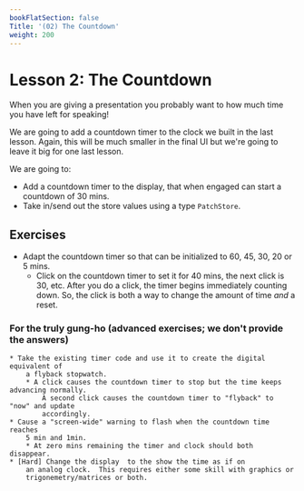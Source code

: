 ```yaml
---
bookFlatSection: false
Title: '(02) The Countdown'
weight: 200
---
```


# Lesson 2: The Countdown

When you are giving a presentation you probably want to how much time you
have left for speaking!

We are going to add a countdown timer to the clock we built in the last lesson.
Again, this will be much smaller in the final UI but we're going to leave it
big for one last lesson.

We are going to:

* Add a countdown timer to the display, that when engaged can start a countdown
    of 30 mins.
* Take in/send out the store values using a type `PatchStore`.


 ## Exercises

 * Adapt the countdown timer so that can be initialized to 60, 45, 30, 20 or 5 mins.
    * Click on the countdown timer to set it for 40 mins, the next click is 30, etc.
        After you do a click, the timer begins immediately counting down. So,
        the click is both a way to change the amount of time *and* a reset.

### For the truly gung-ho (advanced exercises; we don't provide the answers)
    * Take the existing timer code and use it to create the digital equivalent of 
        a flyback stopwatch.  
        * A click causes the countdown timer to stop but the time keeps advancing normally.
            A second click causes the countdown timer to "flyback" to "now" and update
            accordingly. 
    * Cause a "screen-wide" warning to flash when the countdown time reaches
        5 min and 1min.  
        * At zero mins remaining the timer and clock should both disappear.
    * [Hard] Change the display  to the show the time as if on
        an analog clock.  This requires either some skill with graphics or
        trigonemetry/matrices or both.
